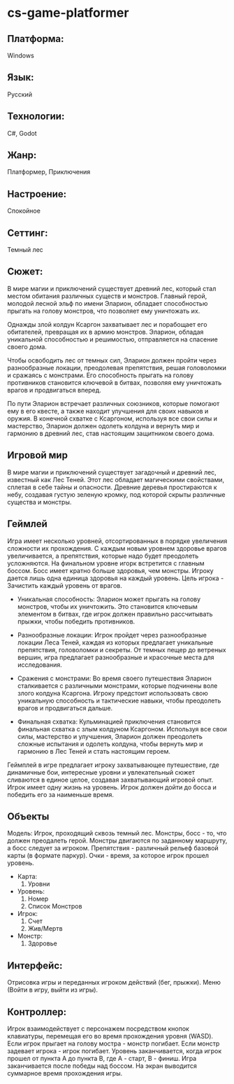 # cs-game-platformer

## Платформа:
Windows

## Язык:
Русский

## Технологии:
C#, Godot

## Жанр:
Платформер, Приключения

## Настроение:
Спокойное

## Сеттинг:
Темный лес

## Сюжет:
В мире магии и приключений существует древний лес, который стал местом обитания различных существ и монстров. Главный герой, молодой лесной эльф по имени Эларион, обладает способностью прыгать на голову монстров, что позволяет ему уничтожать их.

Однажды злой колдун Ксаргон захватывает лес и порабощает его обитателей, превращая их в армию монстров. Эларион, обладая уникальной способностью и решимостью, отправляется на спасение своего дома.

Чтобы освободить лес от темных сил, Эларион должен пройти через разнообразные локации, преодолевая препятствия, решая головоломки и сражаясь с монстрами. Его способность прыгать на голову противников становится ключевой в битвах, позволяя ему уничтожать врагов и продвигаться вперед.

По пути Эларион встречает различных союзников, которые помогают ему в его квесте, а также находит улучшения для своих навыков и оружия. В конечной схватке с Ксаргоном, используя все свои силы и мастерство, Эларион должен одолеть колдуна и вернуть мир и гармонию в древний лес, став настоящим защитником своего дома.

## Игровой мир
В мире магии и приключений существует загадочный и древний лес, известный как Лес Теней. Этот лес обладает магическими свойствами, сплетая в себе тайны и опасности. Древние деревья простираются к небу, создавая густую зеленую кромку, под которой скрыты различные существа и монстры.

## Геймлей
Игра имеет несколько уровней, отсортированных в порядке увеличения сложности их прохождения. С каждым новым уровнем здоровье врагов увеличивается, а препятствия, которые надо будет преодолеть усложняются. На финальном уровне игорк встретится с главным боссом. Босс имеет кратно больше здоровья, чем монстры. Игроку дается лишь одна единица здоровья на каждый уровень. Цель игрока - Зачистить каждый уровень от врагов.

- Уникальная способность: Эларион может прыгать на голову монстров, чтобы их уничтожить. Это становится ключевым элементом в битвах, где игрок должен правильно рассчитывать прыжки, чтобы победить противников.

- Разнообразные локации: Игрок пройдет через разнообразные локации Леса Теней, каждая из которых предлагает уникальные препятствия, головоломки и секреты. От темных пещер до ветреных вершин, игра предлагает разнообразные и красочные места для исследования.

- Сражения с монстрами: Во время своего путешествия Эларион сталкивается с различными монстрами, которые подчинены воле злого колдуна Ксаргона. Игроку предстоит использовать свою уникальную способность и тактические навыки, чтобы преодолеть врагов и продвигаться дальше.

- Финальная схватка: Кульминацией приключения становится финальная схватка с злым колдуном Ксаргоном. Используя все свои силы, мастерство и улучшения, Эларион должен преодолеть сложные испытания и одолеть колдуна, чтобы вернуть мир и гармонию в Лес Теней и стать настоящим героем.

Геймплей в игре предлагает игроку захватывающее путешествие, где динамичные бои, интересные уровни и увлекательный сюжет сливаются в единое целое, создавая захватывающий игровой опыт.
Игрок имеет одну жизнь на уровень.
Игрок должен дойти до босса и победить его за наименьше время.
## Объекты
Модель: Игрок, проходящий сквозь темный лес. Монстры, босс - то, что должен преодалеть герой. Монстры двигаются по заданному маршруту, а босс следует за игроком. Препятствия - различный рельеф базовой карты (в формате паркур). Очки - время, за которое игрок прошел уровень.

- Карта:
  1) Уровни
- Уровень:
  1) Номер
  2) Список Монстров
- Игрок:
  1) Счет
  2) Жив/Мертв
- Монстр:
  1) Здоровье
## Интерфейс:
Отрисовка игры и переданных игроком действий (бег, прыжки). Меню (Войти в игру, выйти из игры).

## Контроллер:
Игрок взаимодействует с персонажем посредством кнопок клавиатуры, перемещая его во время прохождения уровня (WASD). Если игрок прыгает на голову мостра - монстр погибает. Если монстр задевает игрока - игрок погибает. Уровень заканчивается, когда игрок прошел от пункта A до пункта B, где A - старт, B - финиш. Игра заканчивается после победы над боссом. На экран выводится суммарное время прохождения игры.  
